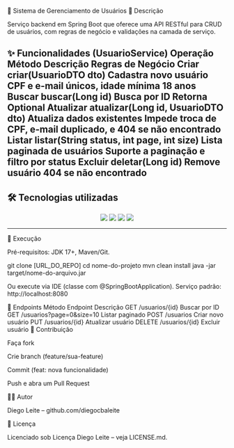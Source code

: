 🧩 Sistema de Gerenciamento de Usuários
📝 Descrição

Serviço backend em Spring Boot que oferece uma API RESTful para CRUD de usuários, com regras de negócio e validações na camada de serviço.

✨ Funcionalidades (UsuarioService)
Operação	Método	Descrição	Regras de Negócio
Criar	criar(UsuarioDTO dto)	Cadastra novo usuário	CPF e e-mail únicos, idade mínima 18 anos
Buscar	buscar(Long id)	Busca por ID	Retorna Optional<UsuarioDTO>
Atualizar	atualizar(Long id, UsuarioDTO dto)	Atualiza dados existentes	Impede troca de CPF, e-mail duplicado, e 404 se não encontrado
Listar	listar(String status, int page, int size)	Lista paginada de usuários	Suporte a paginação e filtro por status
Excluir	deletar(Long id)	Remove usuário	404 se não encontrado
---

## 🛠 Tecnologias utilizadas

<div align="center">
  <img src="https://img.shields.io/badge/Java-ED8B00?style=for-the-badge&logo=openjdk&logoColor=white"/>
  <img src="https://img.shields.io/badge/Spring_Boot-6DB33F?style=for-the-badge&logo=spring-boot&logoColor=white"/>
  <img src="https://img.shields.io/badge/MySQL-005C84?style=for-the-badge&logo=mysql&logoColor=white"/>
  <img src="https://img.shields.io/badge/Maven-C71A36?style=for-the-badge&logo=apache-maven&logoColor=white"/>
</div>


---

🚀 Execução

Pré-requisitos: JDK 17+, Maven/Git.

git clone [URL_DO_REPO]
cd nome-do-projeto
mvn clean install
java -jar target/nome-do-arquivo.jar


Ou execute via IDE (classe com @SpringBootApplication).
Serviço padrão: http://localhost:8080

🔗 Endpoints
Método	Endpoint	Descrição
GET	/usuarios/{id}	Buscar por ID
GET	/usuarios?page=0&size=10	Listar paginado
POST	/usuarios	Criar novo usuário
PUT	/usuarios/{id}	Atualizar usuário
DELETE	/usuarios/{id}	Excluir usuário
🤝 Contribuição

Faça fork

Crie branch (feature/sua-feature)

Commit (feat: nova funcionalidade)

Push e abra um Pull Request

👨‍💻 Autor

Diego Leite – github.com/diegocbaleite

📄 Licença

Licenciado sob Licença Diego Leite – veja LICENSE.md.
